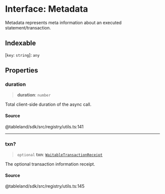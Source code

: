 # Interface: Metadata

Metadata represents meta information about an executed statement/transaction.

## Indexable

 \[`key`: `string`\]: `any`

## Properties

### duration

> **duration**: `number`

Total client-side duration of the async call.

#### Source

@tableland/sdk/src/registry/utils.ts:141

***

### txn?

> `optional` **txn**: [`WaitableTransactionReceipt`](../type-aliases/WaitableTransactionReceipt.md)

The optional transaction information receipt.

#### Source

@tableland/sdk/src/registry/utils.ts:145
